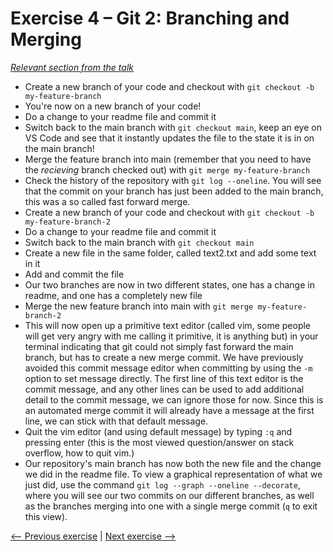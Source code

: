 # Exercise 4 – Git 2: Branching and Merging

_[Relevant section from the talk](https://github.com/perenstrom/talks/blob/main/2025-09-05-hyper-island-git/2025-09-05-hyper-island-git-3.pdf)_

- Create a new branch of your code and checkout with `git checkout -b my-feature-branch`
- You're now on a new branch of your code!
- Do a change to your readme file and commit it
- Switch back to the main branch with `git checkout main`, keep an eye on VS Code and see that it instantly updates the file to the state it is in on the main branch!
- Merge the feature branch into main (remember that you need to have the _recieving_ branch checked out) with `git merge my-feature-branch`
- Check the history of the repository with `git log --oneline`. You will see that the commit on your branch has just been added to the main branch, this was a so called fast forward merge.
- Create a new branch of your code and checkout with `git checkout -b my-feature-branch-2`
- Do a change to your readme file and commit it
- Switch back to the main branch with `git checkout main`
- Create a new file in the same folder, called text2.txt and add some text in it
- Add and commit the file
- Our two branches are now in two different states, one has a change in readme, and one has a completely new file
- Merge the new feature branch into main with `git merge my-feature-branch-2`
- This will now open up a primitive text editor (called vim, some people will get very angry with me calling it primitive, it is anything but) in your terminal indicating that git could not simply fast forward the main branch, but has to create a new merge commit. We have previously avoided this commit message editor when committing by using the `-m` option to set message directly. The first line of this text editor is the commit message, and any other lines can be used to add additional detail to the commit message, we can ignore those for now. Since this is an automated merge commit it will already have a message at the first line, we can stick with that default message.
- Quit the vim editor (and using default message) by typing `:q` and pressing enter (this is the most viewed question/answer on stack overflow, how to quit vim.)
- Our repository's main branch has now both the new file and the change we did in the readme file. To view a graphical representation of what we just did, use the command `git log --graph --oneline --decorate`, where you will see our two commits on our different branches, as well as the branches merging into one with a single merge commit (`q` to exit this view).

[<-- Previous exercise](./exercise-3-git-1-init-and-committing.md) | [Next exercise -->](./exercise-5-git-3-rebasing.md)
